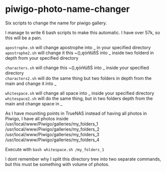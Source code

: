 # piwigo-photo-name-changer
Six scripts to change the name for piwigo gallery.

I manage to write 6 bash scripts to make this automatic. I have over 57k, so this will be a pain. 

`apostrophe.sh` will change apostrophe into _ in your specified directory<br>
`apostrophe2.sh` will change it this ~(),ęóńłüßŚ into _ inside two folderd in depth from your specified directory

`characters.sh` will change this ~(),ęóńłüßŚ into _ inside your specified directory<br>
`characters2.sh` will do the same thing but two folders in depth from the main and change it into _

`whitespace.sh` will change all space into _ inside your specified directory<br>
`whitespace2.sh` will do the same thing, but in two folders depth from the main and change space in _

As I have mouniting points in TrueNAS instead of having all photos in Piwigo, I have all photos inside<br>
 /usr/local/www/Piwigo/galleries/my_folders_1<br>
 /usr/local/www/Piwigo/galleries/my_folders_2<br>
 /usr/local/www/Piwigo/galleries/my_folders_3<br>
 /usr/local/www/Piwigo/galleries/my_folders_4

Execute with 
`bash whitespace.sh /my_folders_1`

I dont remember why I split this directory tree into two separate commands, but this must be something with volume of photos.
